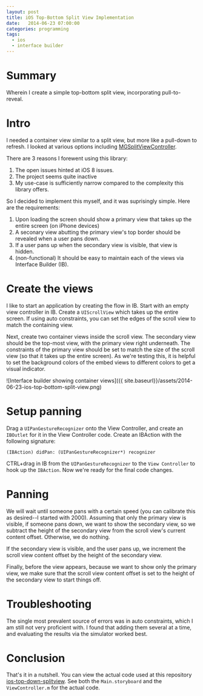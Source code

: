 ```yaml
---
layout: post
title: iOS Top-Bottom Split View Implementation
date:   2014-06-23 07:00:00
categories: programming
tags:
  - ios
  - interface builder
---
```


# Summary

Wherein I create a simple top-bottom split view, incorporating
pull-to-reveal.

# Intro

I needed a container view similar to a split view, but more like a
pull-down to refresh. I looked at various options including
[MGSplitViewController](https://github.com/mattgemmell/MGSplitViewController).

There are 3 reasons I forewent using this library:

1. The open issues hinted at iOS 8 issues.
2. The project seems quite inactive
3. My use-case is sufficiently narrow compared to the complexity this
   library offers.

So I decided to implement this myself, and it was suprisingly simple.
Here are the requirements:

1. Upon loading the screen should show a primary view that takes up the entire
   screen (on iPhone devices)
2. A seconary view abutting the primary view's top border should be revealed
   when a user pans down.
3. If a user pans up when the secondary view is visible, that view is
   hidden.
4. (non-functional) It should be easy to maintain each of the views via
   Interface Builder (IB).

# Create the views

I like to start an application by creating the flow in IB. Start with an
empty view controller in IB. Create a `UIScrollView` which takes up the
entire screen. If using auto constraints, you can set the edges of the
scroll view to match the containing view.

Next, create two container views inside the scroll view. The secondary
view should be the top-most view, with the primary view right
underneath. The constraints of the primary view should be set to match
the size of the scroll view (so that it takes up the entire screen). As
we're testing this, it is helpful to set the background colors of the
embed views to different colors to get a visual indicator.

![Interface builder showing container views]({{ site.baseurl}}/assets/2014-06-23-ios-top-bottom-split-view.png)

# Setup panning

Drag a `UIPanGestureRecognizer` onto the View Controller, and create an
`IBOutlet` for it in the View Controller code. Create an IBAction with
the following signature:

```
(IBAction) didPan: (UIPanGestureRecognizer*) recognizer
```

CTRL+drag in IB from the `UIPanGestureRecognizer` to the `View Controller` to
hook up the `IBAction`. Now we're ready for the final code changes.

# Panning

We will wait until someone pans with a certain speed (you can
calibrate this as desired--I started with 2000). Assuming that only the
primary view is visible, if someone pans down, we want to show the
secondary view, so we subtract the height of the secondary view from the scroll
view's current content offset. Otherwise, we do nothing.

If the secondary view is visible, and the user pans up, we increment the
scroll view content offset by the height of the secondary view.

Finally, before the view appears, because we want to show only the primary
view, we make sure that the scroll view content offset is set to the
height of the secondary view to start things off.

# Troubleshooting

The single most prevalent source of errors was in auto constraints,
which I am still not very proficient with. I found that adding them
several at a time, and evaluating the results via the simulator worked
best.

# Conclusion

That's it in a nutshell. You can view the actual code used at this
repository
[ios-top-down-splitview](https://github.com/jamiely/ios-top-down-splitview). 
See both the `Main.storyboard` and the `ViewController.m`
for the actual code.

